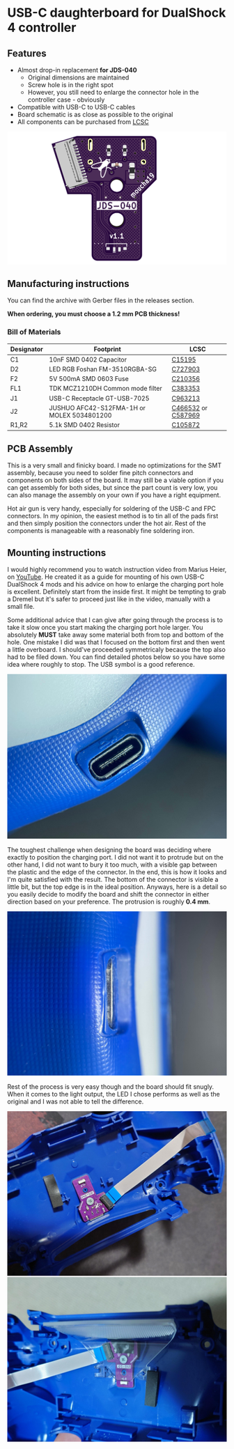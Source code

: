 # USB-C daughterboard for DualShock 4 controller

## Features 

* Almost drop-in replacement **for JDS-040**
    + Original dimensions are maintained
    + Screw hole is in the right spot
    + However, you still need to enlarge the connector hole in the controller case - obviously
* Compatible with USB-C to USB-C cables
* Board schematic is as close as possible to the original
* All components can be purchased from [LCSC](https://www.lcsc.com/)

![JDS-040 render](img/jds-040.png)

## Manufacturing instructions

You can find the archive with Gerber files in the releases section. 

**When ordering, you must choose a 1.2 mm PCB thickness!**

### Bill of Materials

| Designator | Footprint                                                 | LCSC    |
|------------|-----------------------------------------------------------|---------|
| C1         | 10nF  SMD 0402 Capacitor | [C15195](https://www.lcsc.com/product-detail/C15195.html)  |
| D2         | LED RGB Foshan FM-3510RGBA-SG           | [C727903](https://www.lcsc.com/product-detail/C727903.html) |
| F2         | 5V 500mA SMD 0603 Fuse       | [C210356](https://www.lcsc.com/product-detail/C210356.html) |
| FL1        | TDK MCZ1210DH Common mode filter              | [C383353](https://www.lcsc.com/product-detail/C383353.html) |
| J1         | USB-C Receptacle GT-USB-7025             | [C963213](https://www.lcsc.com/product-detail/C963213.html) |
| J2         | JUSHUO AFC42-S12FMA-1H or MOLEX 5034801200 | [C466532](https://www.lcsc.com/product-detail/C466532.html) or [C587969](https://www.lcsc.com/product-detail/C587969.html) |
| R1,R2      | 5.1k  SMD 0402 Resistor  | [C105872](https://www.lcsc.com/product-detail/C105872.html) |

## PCB Assembly

This is a very small and finicky board. I made no optimizations for the SMT assembly, because you need to solder fine pitch connectors and components on both sides of the board. It may still be a viable option if you can get assembly for both sides, but since the part count is very low, you can also manage the assembly on your own if you have a right equipment. 

Hot air gun is very handy, especially for soldering of the USB-C and FPC connectors. In my opinion, the easiest method is to tin all of the pads first and then simply position the connectors under the hot air. Rest of the components is manageable with a reasonably fine soldering iron.

## Mounting instructions

I would highly recommend you to watch instruction video from Marius Heier, on [YouTube](https://www.youtube.com/watch?v=nGKyBJVDXDQ). He created it as a guide for mounting of his own USB-C DualShock 4 mods and his advice on how to enlarge the charging port hole is excellent. Definitely start from the inside first. It might be tempting to grab a Dremel but it's safer to proceed just like in the video, manually with a small file. 

Some additional advice that I can give after going through the process is to take it slow once you start making the charging port hole larger. You absolutely **MUST** take away some material both from top and bottom of the hole. One mistake I did was that I focused on the bottom first and then went a little overboard. I should've proceeded symmetricaly because the top also had to be filed down. You can find detailed photos below so you have some idea where roughly to stop. The USB symbol is a good reference.

![Front detail on the hole](img/hole_detail_a.jpg)

The toughest challenge when designing the board was deciding where exactly to position the charging port. I did not want it to protrude but on the other hand, I did not want to bury it too much, with a visible gap between the plastic and the edge of the connector. In the end, this is how it looks and I'm quite satisfied with the result. The bottom of the connector is visible a little bit, but the top edge is in the ideal position. Anyways, here is a detail so you easily decide to modify the board and shift the connector in either direction based on your preference. The protrusion is roughly **0.4 mm**.

![Front detail on the hole](img/hole_detail_b.jpg)

Rest of the process is very easy though and the board should fit snugly. When it comes to the light output, the LED I chose performs as well as the original and I was not able to tell the difference.

![Fitted board without the light diffuser](img/fitted.JPG)
![Fitted board with the light diffuser](img/fitted_with_diffuser.JPG)
